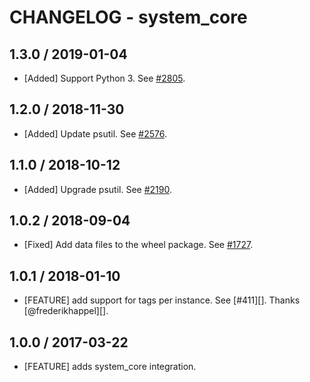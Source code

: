 # CHANGELOG - system_core

## 1.3.0 / 2019-01-04

* [Added] Support Python 3. See [#2805](https://github.com/DataDog/integrations-core/pull/2805).

## 1.2.0 / 2018-11-30

* [Added] Update psutil. See [#2576](https://github.com/DataDog/integrations-core/pull/2576).

## 1.1.0 / 2018-10-12

* [Added] Upgrade psutil. See [#2190](https://github.com/DataDog/integrations-core/pull/2190).

## 1.0.2 / 2018-09-04

* [Fixed] Add data files to the wheel package. See [#1727](https://github.com/DataDog/integrations-core/pull/1727).

## 1.0.1 / 2018-01-10

* [FEATURE] add support for tags per instance. See [#411][]. Thanks [@frederikhappel][].

## 1.0.0 / 2017-03-22

* [FEATURE] adds system_core integration.
